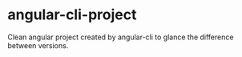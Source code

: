 # angular-cli-project
Clean angular project created by angular-cli to glance the difference between versions.
